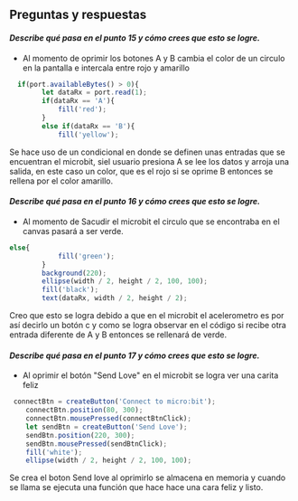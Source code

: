 ## Preguntas y respuestas

#### *Describe qué pasa en el punto 15 y cómo crees que esto se logre.*
- Al momento de oprimir los botones A y B cambia el color de un circulo en la pantalla e intercala entre rojo y amarillo

``` js 
  if(port.availableBytes() > 0){
        let dataRx = port.read(1);
        if(dataRx == 'A'){
            fill('red');
        }
        else if(dataRx == 'B'){
            fill('yellow');
  ```
Se hace uso de un condicional en donde  se definen unas entradas que se encuentran el microbit, siel usuario presiona A se lee los datos y arroja una salida, en este caso un color, que es el rojo
si se oprime B entonces se rellena por el color amarillo.

#### *Describe qué pasa en el punto 16 y cómo crees que esto se logre.*
- Al momento de Sacudir el microbit el circulo que se encontraba en el canvas pasará a ser verde.
``` js
else{
            fill('green');
        }
        background(220);
        ellipse(width / 2, height / 2, 100, 100);
        fill('black');
        text(dataRx, width / 2, height / 2);
```
Creo que esto se logra debido a que en el microbit el acelerometro es por así decirlo un botón c y como se logra observar en el código si recibe otra entrada diferente de A y B entonces se rellenará de verde.

#### *Describe qué pasa en el punto 17 y cómo crees que esto se logre.*
- Al oprimir el botón "Send Love" en el microbit se logra ver una carita feliz

``` js
 connectBtn = createButton('Connect to micro:bit');
    connectBtn.position(80, 300);
    connectBtn.mousePressed(connectBtnClick);
    let sendBtn = createButton('Send Love');
    sendBtn.position(220, 300);
    sendBtn.mousePressed(sendBtnClick);
    fill('white');
    ellipse(width / 2, height / 2, 100, 100);
```
Se crea el boton Send love al oprimirlo se almacena en memoria y cuando se llama se ejecuta una función que hace hace una cara feliz y listo. 
